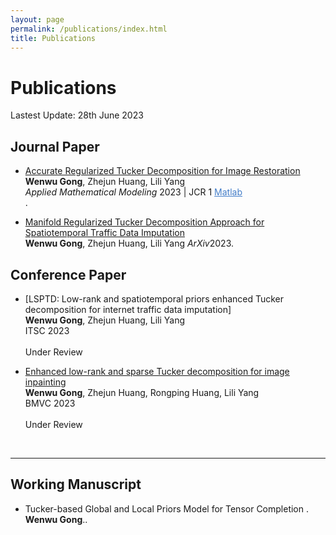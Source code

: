 ```yaml
---
layout: page
permalink: /publications/index.html
title: Publications
---
```


# Publications

Lastest Update: 28th June 2023&nbsp; 

## Journal Paper

- [Accurate Regularized Tucker Decomposition for Image Restoration](https://GongWenwuu.github.io/mypaper/AMM_2023.pdf)<br>**Wenwu Gong**, Zhejun Huang, Lili Yang<br> <em>Applied Mathematical Modeling</em> 2023 | JCR 1 <a style="color: #447ec9" href="https://github.com/GongWenwuu/ARD">Matlab</a><br>.

- [Manifold Regularized Tucker Decomposition Approach for Spatiotemporal Traffic Data Imputation](https://GongWenwuu.github.io/mypaper/T-ITS_2023.pdf)<br>**Wenwu Gong**, Zhejun Huang, Lili Yang <em>ArXiv</em>2023. 

## Conference Paper

- [LSPTD: Low-rank and spatiotemporal priors enhanced Tucker decomposition for internet traffic data imputation]<br>**Wenwu Gong**, Zhejun Huang, Lili Yang<br>ITSC 2023<br> <br>Under Review<br>

- [Enhanced low-rank and sparse Tucker decomposition for image inpainting](https://caihanlin.com/mypaper/202302ICAROB.pdf)<br>**Wenwu Gong**, Zhejun Huang, Rongping Huang, Lili Yang<br>BMVC 2023<br> <br>Under Review<br>
<br>

---

## Working Manuscript

- Tucker-based Global and Local Priors Model for Tensor Completion .<br>**Wenwu Gong**..

<br>
